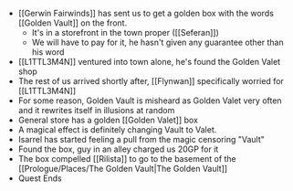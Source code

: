 - [[Gerwin Fairwinds]] has sent us to get a golden box with the words [[Golden Vault]] on the front. 
	- It's in a storefront in the town proper ([[Seferan]])
	- We will have to pay for it, he hasn't given any guarantee other than his word
- [[L1TTL3M4N]] ventured into town alone, he's found the Golden Valet shop
- The rest of us arrived shortly after, [[Flynwan]] specifically worried for [[L1TTL3M4N]]
- For some reason, Golden Vault is misheard as Golden Valet very often and it rewrites itself in illusions at random
- General store has a golden [[Golden Valet]] box
- A magical effect is definitely changing Vault to Valet. 
- Isarrel has started feeling a pull from the magic censoring "Vault"
- Found the box, guy in an alley charged us 20GP for it
- The box compelled [[Rilista]] to go to the basement of the [[Prologue/Places/The Golden Vault|The Golden Vault]]
- Quest Ends